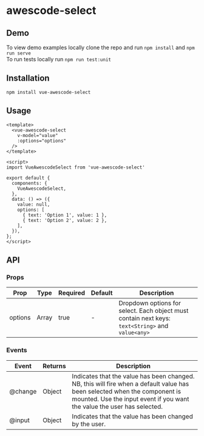 # awescode-select

## Demo
To view demo examples locally clone the repo and run ```npm install``` and ```npm run serve```  
To run tests locally run ```npm run test:unit```

## Installation
```
npm install vue-awescode-select
```

## Usage
```
<template>
  <vue-awescode-select 
    v-model="value"
    :options="options"
  />
</template>

<script>
import VueAwescodeSelect from 'vue-awescode-select'

export default {
  components: {
    VueAwescodeSelect,
  },
  data: () => ({
    value: null,
    options: [
      { text: 'Option 1', value: 1 },
      { text: 'Option 2', value: 2 },
    ],
  }),
};
</script>
```

## API

### Props

| Prop  | Type  | Required  | Default  | Description  |
|---|---|---|---|---|
| options  | Array  | true  | -  | Dropdown options for select. Each object must contain next keys: ```text<String>``` and ```value<any>```    |

### Events

| Event                         | Returns         | Description                              |
|-------------------------------|-----------------|------------------------------------------|
| @change                      	| Object    			| Indicates that the value has been changed. NB, this will fire when a default value has been selected when the component is mounted. Use the input event if you want the value the user has selected.|	          
| @input                        | Object	        | Indicates that the value has been changed by the user.|


